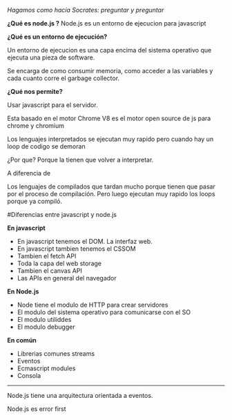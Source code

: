 _Hagamos como hacía Socrates: preguntar y preguntar_

**¿Qué es node.js ?**
Node.js es un entorno de ejecucion para javascript

**¿Qué es un entorno de ejecución?**

Un entorno de ejecucion es una capa encima del sistema operativo que ejecuta una pieza de software.

Se encarga de como consumir memoria, como acceder a las variables y cada cuanto corre el garbage collector.

**¿Qué nos permite?**

Usar javascript para el servidor.

Esta basado en el motor Chrome V8 es el motor  open source de js para chrome y chromium

Los lenguajes interpretados se ejecutan muy rapido pero cuando hay un loop de codigo se demoran

¿Por que? Porque la tienen que volver a interpretar.

A diferencia de

Los lenguajes de compilados que tardan mucho porque tienen que pasar por el
proceso de compilación. Pero luego ejecutan muy rapido los loops porque ya compiló.

#Diferencias entre javascript y node.js

**En javascript**
- En javascript tenemos el DOM. La interfaz web.
- En javascript tambien tenemos el CSSOM
- Tambien el fetch API
- Toda la capa del web storage
- Tambien el canvas API
- Las APIs en general del navegador

**En Node.js**
- Node tiene el modulo de HTTP para crear servidores
- El modulo del sistema operativo para comunicarse con el SO
- El modulo utiliddes
- El modulo debugger

**En común**

- Librerias comunes streams
- Eventos
- Ecmascript modules
- Consola



---


Node.js tiene una arquitectura orientada a eventos.




Node.js es error first

